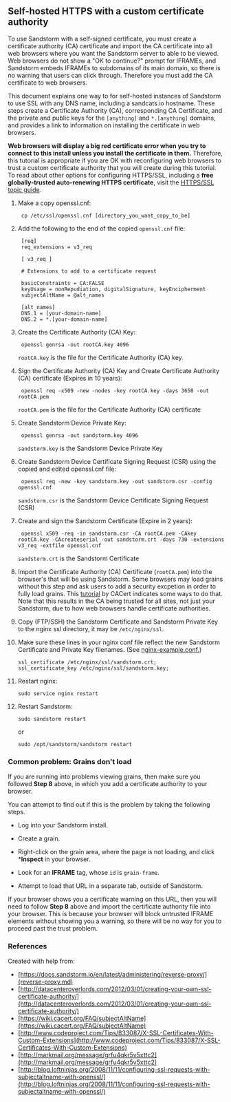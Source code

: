 ## Self-hosted HTTPS with a custom certificate authority

To use Sandstorm with a self-signed certificate, you must create a certificate authority (CA)
certificate and import the CA certificate into all web browsers where you want the Sandstorm server
to able to be viewed. Web browsers do not show a "OK to continue?" prompt for IFRAMEs, and Sandstorm
embeds IFRAMEs to subdomains of its main domain, so there is no warning that users can click
through. Therefore you must add the CA certificate to web browsers.

This document explains one way to for self-hosted instances of Sandstorm to use SSL with any DNS
name, including a sandcats.io hostname. These steps create a Certificate Authority (CA),
corresponding CA Certificate, and the private and public keys for the `[anything]` and
`*.[anything]` domains, and provides a link to information on installing the certificate in web
browsers.

**Web browsers will display a big red certificate error when you try to connect to this install
unless you install the certificate in them.** Therefore, this tutorial is appropriate if you are OK
with reconfiguring web browsers to trust a custom certificate authority that you will create during
this tutorial. To read about other options for configuring HTTPS/SSL, including a **free
globally-trusted auto-renewing HTTPS certificate**, visit the [HTTPS/SSL topic guide](ssl.md).

1. Make a copy openssl.cnf:

        cp /etc/ssl/openssl.cnf [directory_you_want_copy_to_be]


2. Add the following to the end of the copied `openssl.cnf` file:

        [req]
        req_extensions = v3_req

        [ v3_req ]

        # Extensions to add to a certificate request

        basicConstraints = CA:FALSE
        keyUsage = nonRepudiation, digitalSignature, keyEncipherment
        subjectAltName = @alt_names

        [alt_names]
        DNS.1 = [your-domain-name]
        DNS.2 = *.[your-domain-name]

3. Create the Certificate Authority (CA) Key:

        openssl genrsa -out rootCA.key 4096
    `rootCA.key` is the file for the Certificate Authority (CA) key.


4. Sign the Certificate Authority (CA) Key and Create Certificate Authority (CA) certificate (Expires in 10 years):

        openssl req -x509 -new -nodes -key rootCA.key -days 3650 -out rootCA.pem

    `rootCA.pem` is the file for the Certificate Authority (CA) certificate


5. Create Sandstorm Device Private Key:

        openssl genrsa -out sandstorm.key 4096

    `sandstorm.key` is the Sandstorm Device Private Key


6. Create Sandstorm Device Certificate Signing Request (CSR) using the copied and edited openssl.cnf file:

        openssl req -new -key sandstorm.key -out sandstorm.csr -config openssl.cnf

    `sandstorm.csr` is the Sandstorm Device Certificate Signing Request (CSR)


7. Create and sign the Sandstorm Certificate (Expire in 2 years):

        openssl x509 -req -in sandstorm.csr -CA rootCA.pem -CAkey rootCA.key -CAcreateserial -out sandstorm.crt -days 730 -extensions v3_req -extfile openssl.cnf

    `sandstorm.crt` is the Sandstorm Certificate


8. Import the Certificate Authority (CA) Certificate (`rootCA.pem`) into the browser's that will be using Sandstorm. Some browsers may load grains without this step and ask users to add a security excpetion in order to fully load grains. This [tutorial](http://wiki.cacert.org/FAQ/BrowserClients) by CACert indicates some ways to do that. Note that this results in the CA being trusted for all sites, not just your Sandstorm, due to how web browsers handle certificate authorities.

9. Copy (FTP/SSH) the Sandstorm Certificate and Sandstorm Private Key to the nginx ssl directory, it may be `/etc/nginx/ssl`.

10. Make sure these lines in your nginx conf file reflect the new Sandstorm Certificate and Private Key filenames. (See
[nginx-example.conf.](https://github.com/sandstorm-io/sandstorm/blob/master/docs/administering/sample-config/nginx-example.conf))

        ssl_certificate /etc/nginx/ssl/sandstorm.crt;
        ssl_certificate_key /etc/nginx/ssl/sandstorm.key;

11. Restart nginx:

        sudo service nginx restart

12. Restart Sandstorm:

        sudo sandstorm restart
    or

        sudo /opt/sandstorm/sandstorm restart

### Common problem: Grains don't load

If you are running into problems viewing grains, then make sure you followed **Step 8** above, in which you add a certificate authority to your browser.

You can attempt to find out if this is the problem by taking the following steps.

- Log into your Sandstorm install.

- Create a grain.

- Right-click on the grain area, where the page is not loading, and click ***Inspect** in your browser.

- Look for an **IFRAME** tag, whose `id` is `grain-frame`.

- Attempt to load that URL in a separate tab, outside of Sandstorm.

If your browser shows you a certificate warning on this URL, then you will need to follow **Step 8** above and import the certificate authority file into your browser. This is because your browser will block untrusted IFRAME elements without showing you a warning, so there will be no way for you to proceed past the trust problem.

### References

Created with help from:

* [https://docs.sandstorm.io/en/latest/administering/reverse-proxy/](reverse-proxy.md)
* [http://datacenteroverlords.com/2012/03/01/creating-your-own-ssl-certificate-authority/](http://datacenteroverlords.com/2012/03/01/creating-your-own-ssl-certificate-authority/)
* [https://wiki.cacert.org/FAQ/subjectAltName](https://wiki.cacert.org/FAQ/subjectAltName)
* [http://www.codeproject.com/Tips/833087/X-SSL-Certificates-With-Custom-Extensions](http://www.codeproject.com/Tips/833087/X-SSL-Certificates-With-Custom-Extensions)
* [http://markmail.org/message/grfu4qkr5v5xttc2](http://markmail.org/message/grfu4qkr5v5xttc2)
* [http://blog.loftninjas.org/2008/11/11/configuring-ssl-requests-with-subjectaltname-with-openssl/](http://blog.loftninjas.org/2008/11/11/configuring-ssl-requests-with-subjectaltname-with-openssl/)

